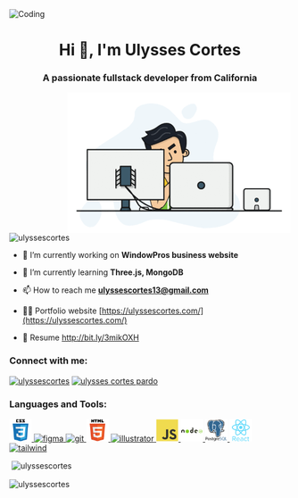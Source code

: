 <img alt="Coding" src="https://lh3.googleusercontent.com/uKykXdoIZe58nVH029V9AVO2gem-e9-x2HSD_PcATnbT6499bgKfEQCzXKAukFBJ9oH-S5Efm5v6yFhAVanpZYEHdtnl-YnETu6GsYrwwb5Yf58xi_A1mNaswG8e6ODb5u9cq98H8S96Bs3l3AJ6Jm2Yo4_Av3J5nYE1Z4xj3OQn1uUCKENLJyleMiHEkcb_JV1cCZwIiAq7g8pQbqerSW2QuGAhUGF8G1F9zqXRmN8PjNybKDNOlbPVvbDvfBk1BrJjD_6QEAHJX12hA-sJJp-rKZkVyco8uTNzELK-ODe90e-5OUfuv5GEL9o4txKZK6LPebN-BRT2dNHfGC7u47Tfv3I0QguOIT06GbeEJqFHIowqejaZKmY6mCgDGSjW35ABOBbg7VR3X4s-h9S6-SY8ZgTezoiKpiK7rsjX52eX8adN2KxKt8WHVTSCHUQxabGK5ZiRbqBgLoPpT3lzoAmXSGTtpRMM_veT-DZ7Ou7060a9qsPzihoW84TMENlpqP0cs7Bo6_-gLnTuyfhMyKM931gS8A7WPHJnw5D91r1ym1Bee0Mz09iPyR5QltPiyuTVtitfmWa_K7DlUl9IglKOBsU_2iFKD74W6Z8rUbzaw3PSwtlZTrQdNnvYtzvwP4CbDiSFkxucbhm-EVLu8yyW33nQScvZnXbzx7iRXcVgqbM_9HN31CG-PD6mMcLBU3PhQRmZCB7iDkCmuoF0kl4XneTjcubAHm_bw0kRXopgkQw8FR1PKUwEyNwmgbdQ3WpgHSa6kZD4QCsiwfl-bLQzCqa4qxqIE-1HfO3dVkCFWNRNMntaEzH4RMj-ZMIiNcxG4t2r5X8_NPYkMe94xLT25Ha4RqGq9i567cYJ1b7shnfrRK7eDUnTSg2bruFQSf5z2JEa1kaLoUav1sBeCv8XVx33GfNlFMbHeRWOK2owYu3DCOX66dCByJc3DtPOg0MTG0P8ZGYZ4fof6m8l34E=w1584-h396-s-no?authuser=0">

<h1 align="center">Hi 👋, I'm Ulysses Cortes</h1>
<h3 align="center">A passionate fullstack developer from California</h3>
<img align="right" alt="Coding" width="400" src="https://raw.githubusercontent.com/rajpratyush/rajpratyush/master/me_1.gif">

<p align="left"> <img src="https://komarev.com/ghpvc/?username=ulyssescortes&label=Profile%20views&color=0e75b6&style=flat" alt="ulyssescortes" /> </p>


- 🔭 I’m currently working on **WindowPros business website**

- 🌱 I’m currently learning **Three.js, MongoDB**

- 📫 How to reach me **ulyssescortes13@gmail.com**

- 👨‍💻 Portfolio website [https://ulyssescortes.com/](https://ulyssescortes.com/)

- 📄 Resume http://bit.ly/3mikOXH

<h3 align="left">Connect with me:</h3>
<p align="left">
<a href="https://codepen.io/ulyssescortes" target="blank"><img align="center" src="https://raw.githubusercontent.com/rahuldkjain/github-profile-readme-generator/master/src/images/icons/Social/codepen.svg" alt="ulyssescortes" height="30" width="40" /></a>
<a href="https://linkedin.com/in/ulysses cortes pardo" target="blank"><img align="center" src="https://raw.githubusercontent.com/rahuldkjain/github-profile-readme-generator/master/src/images/icons/Social/linked-in-alt.svg" alt="ulysses cortes pardo" height="30" width="40" /></a>
</p>

<h3 align="left">Languages and Tools:</h3>
<p align="left"> <a href="https://www.w3schools.com/css/" target="_blank" rel="noreferrer"> <img src="https://raw.githubusercontent.com/devicons/devicon/master/icons/css3/css3-original-wordmark.svg" alt="css3" width="40" height="40"/> </a> <a href="https://www.figma.com/" target="_blank" rel="noreferrer"> <img src="https://www.vectorlogo.zone/logos/figma/figma-icon.svg" alt="figma" width="40" height="40"/> </a> <a href="https://git-scm.com/" target="_blank" rel="noreferrer"> <img src="https://www.vectorlogo.zone/logos/git-scm/git-scm-icon.svg" alt="git" width="40" height="40"/> </a> <a href="https://www.w3.org/html/" target="_blank" rel="noreferrer"> <img src="https://raw.githubusercontent.com/devicons/devicon/master/icons/html5/html5-original-wordmark.svg" alt="html5" width="40" height="40"/> </a> <a href="https://www.adobe.com/in/products/illustrator.html" target="_blank" rel="noreferrer"> <img src="https://www.vectorlogo.zone/logos/adobe_illustrator/adobe_illustrator-icon.svg" alt="illustrator" width="40" height="40"/> </a> <a href="https://developer.mozilla.org/en-US/docs/Web/JavaScript" target="_blank" rel="noreferrer"> <img src="https://raw.githubusercontent.com/devicons/devicon/master/icons/javascript/javascript-original.svg" alt="javascript" width="40" height="40"/> </a> <a href="https://nodejs.org" target="_blank" rel="noreferrer"> <img src="https://raw.githubusercontent.com/devicons/devicon/master/icons/nodejs/nodejs-original-wordmark.svg" alt="nodejs" width="40" height="40"/> </a> <a href="https://www.postgresql.org" target="_blank" rel="noreferrer"> <img src="https://raw.githubusercontent.com/devicons/devicon/master/icons/postgresql/postgresql-original-wordmark.svg" alt="postgresql" width="40" height="40"/> </a> <a href="https://reactjs.org/" target="_blank" rel="noreferrer"> <img src="https://raw.githubusercontent.com/devicons/devicon/master/icons/react/react-original-wordmark.svg" alt="react" width="40" height="40"/> </a> <a href="https://tailwindcss.com/" target="_blank" rel="noreferrer"> <img src="https://www.vectorlogo.zone/logos/tailwindcss/tailwindcss-icon.svg" alt="tailwind" width="40" height="40"/> </a> </p>

<p>&nbsp;<img align="center" src="https://github-readme-stats.vercel.app/api?username=ulyssescortes&show_icons=true&locale=en" alt="ulyssescortes" /></p>

<p><img align="center" src="https://github-readme-streak-stats.herokuapp.com/?user=ulyssescortes&" alt="ulyssescortes" /></p>

